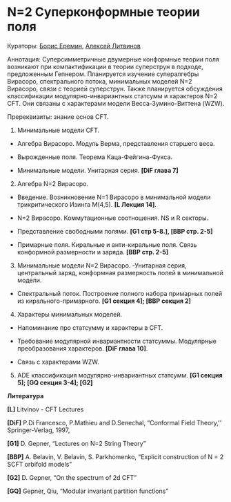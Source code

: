 # N=2 Суперконформные теории поля

Кураторы: [Борис Еремин](mailto:eremin.ba@phystech.edu), [Алексей Литвинов](mailto:litvinov@itp.ac.ru)

Аннотация: Суперсимметричные двумерные конформные теории поля возникают при
компактификации в теории суперструн в подходе, предложенным Гепнером.
Планируется изучение супералгебры Вирасоро, спектрального потока, минимальных
моделей N=2 Вирасоро, связи с теорией суперструн. Также планируется обсуждения
классификации модулярно-инвариантных статсумм и характеров N=2 CFT. Они
связаны с характерами модели Весса-Зумино-Виттена (WZW).

Пререквизиты: знание основ CFT.


1. Минимальные модели CFT.

  - Алгебра Вирасоро. Модуль Верма, представления старшего веса.
  
  - Вырожденные поля. Теорема Каца-Фейгина-Фукса.
  
  - Минимальные модели. Унитарная серия. **[DiF глава 7]**

2. Алгебра N=2 Вирасоро.
  
  - Введение. Возникновение N=1 Вирасоро в минимальной модели трикритического Изинга M(4,5). **[L Лекция 14]**.
  
  - N=2 Вирасоро. Коммутационные соотношения. NS и R секторы.

  - Представление свободными полями. **[G1 стр 5-8.], [BBP стр. 2-5]**

  - Примарные поля. Киральные и анти-киральные поля. Связь конформной размерности и заряда. **[BBP стр. 2-5]**

3. Минимальные модели N=2 Вирасоро.
  -Унитарная серия, центральный заряд, конформная размерность полей в минимальной модели.
  
  - Спектральный поток. Построение полного набора примарных полей из кирального-примарного. **[G1 секция 4]; [BBP секция 2]**

4. Характеры минимальных моделей.
  
  - Напоминание про статсумму и характеры в CFT.

  - Требование модулярной инвариантности статсуммы. Модулярные преобразования характеров. **[DiF глава 10]**.
  
  - Связь с характерами WZW.

5. ADE классификация модулярно-инвариантных статсумм. **[G1 секция 5]; [GQ
секция 3-4]; [G2]**

**Литература**

**[L]** Litvinov - CFT Lectures

**[DiF]** P.Di Francesco, P.Mathieu and D.Senechal, “Conformal Field Theory,''
Springer-Verlag, 1997,

**[G1]** D. Gepner, “Lectures on N=2 String Theory”

**[BBP]** A. Belavin, V. Belavin, S. Parkhomenko, “Explicit construction of N = 2 SCFT
orbifold models”

**[G2]** D. Gepner, “On the spectrum of 2d CFT”

**[GQ]** Gepner, Qiu, “Modular invariant partition functions”
